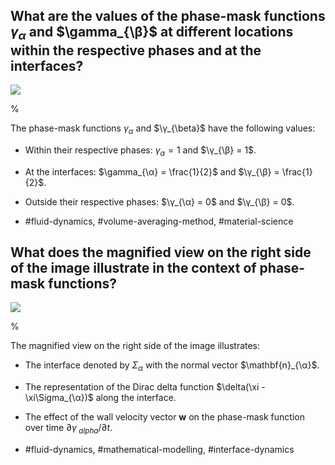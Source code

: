 ## What are the values of the phase-mask functions $\gamma_{\alpha}$ and $\gamma_{\β}$ at different locations within the respective phases and at the interfaces?

![](https://cdn.mathpix.com/cropped/2024_06_05_c61f1c04f668f80a804eg-1.jpg?height=741&width=1091&top_left_y=128&top_left_x=245)

%

The phase-mask functions $\gamma_{\alpha}$ and $\γ_{\beta}$ have the following values:
- Within their respective phases: $\gamma_{\alpha} = 1$ and $\γ_{\β} = 1$.
- At the interfaces: $\gamma_{\α} = \frac{1}{2}$ and $\γ_{\β} = \frac{1}{2}$.
- Outside their respective phases: $\γ_{\α} = 0$ and $\γ_{\β} = 0$.

- #fluid-dynamics, #volume-averaging-method, #material-science

## What does the magnified view on the right side of the image illustrate in the context of phase-mask functions?

![](https://cdn.mathpix.com/cropped/2024_06_05_c61f1c04f668f80a804eg-1.jpg?height=741&width=1091&top_left_y=128&top_left_x=245)

%

The magnified view on the right side of the image illustrates:
- The interface denoted by $\Sigma_{\alpha}$ with the normal vector $\mathbf{n}_{\α}$.
- The representation of the Dirac delta function $\delta(\xi - \xi\Sigma_{\α})$ along the interface.
- The effect of the wall velocity vector $\mathbf{w}$ on the phase-mask function over time $\partial \gamma_{\	alpha}/\partial t$.

- #fluid-dynamics, #mathematical-modelling, #interface-dynamics